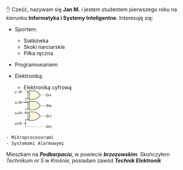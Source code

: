 :raised_hand: Cześć, nazywam się **Jan M.** i jestem studentem pierwszego roku na kierunku **Informatyka i Systemy Inteligentne**.
Interesuję się:

- Sportem:
  - Siatkówka
  - Skoki narciarskie
  - Piłka ręczna

- Programowaniem

- Elektroniką:
  - Elektroniką cyfrową<picture align="center">
  <img src="images/0018.p1.gif" width="100" title="frog">
</picture>

    - Mikroprocesorami
    - Systemami Alarmowymi

Mieszkam na _**Podkarpaciu**_, w powiecie _**brzozowskim**_. Skończyłem *Technikum nr 5 w Krośnie*, posiadam zawód ***Technik Elektronik***

